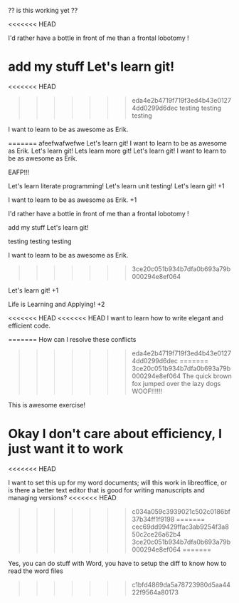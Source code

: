 ?? is this working yet ??

<<<<<<< HEAD


I'd rather have a bottle in front of me than a frontal lobotomy !


add my stuff
Let's learn git!
=======
<<<<<<< HEAD
>>>>>>> eda4e2b4719f719f3ed4b43e01274dd0299d6dec
testing testing testing

I want to learn to be as awesome as Erik.

=======
afeefwafwefwe
Let's learn git!
I want to learn to be as awesome as Erik.
Let's learn git!
Lets learn more git!
Let's learn git!
I want to learn to be as awesome as Erik.

EAFP!!!

Let's learn literate programming!
Let's learn unit testing!
Let's learn git! +1

I want to learn to be as awesome as Erik. +1

I'd rather have a bottle in front of me than a frontal lobotomy !

add my stuff
Let's learn git!

testing testing testing

I want to learn to be as awesome as Erik.
>>>>>>> 3ce20c051b934b7dfa0b693a79b000294e8ef064

Let's learn git! +1

Life is Learning and Applying! +2

<<<<<<< HEAD
<<<<<<< HEAD
I want to learn how to write elegant and efficient code.

=======
How can I resolve these conflicts
>>>>>>> eda4e2b4719f719f3ed4b43e01274dd0299d6dec
=======
>>>>>>> 3ce20c051b934b7dfa0b693a79b000294e8ef064
The quick brown fox jumped over the lazy dogs
WOOF!!!!!!


This is awesome exercise!

Okay I don't care about efficiency, I just want it to work
=======
<<<<<<< HEAD

I want to set this up for my word documents; will this work in libreoffice, or is there a 
better text editor that is good for writing manuscripts and managing versions?
<<<<<<< HEAD
>>>>>>> c034a059c3939021c502c0186bf37b34ff1f9198
=======
>>>>>>> cec69dd99429ffac3ab9254f3a850c2ce26a62b4
>>>>>>> 3ce20c051b934b7dfa0b693a79b000294e8ef064
=======

Yes, you can do stuff with Word, you have to setup the diff to know how to read the word files
>>>>>>> c1bfd4869da5a78723980d5aa4422f9564a80173

